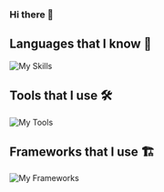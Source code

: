 ### Hi there 👋

## Languages that I know 📢

![My Skills](https://skillicons.dev/icons?i=java,golang,rust,javascript,typescript,ruby,elixir,dart,wasm,html,css,bash,php,sass)<br/>

## Tools that I use 🛠
![My Tools](https://skillicons.dev/icons?i=npm,pnpm,maven,gradle,nodejs,deno,bun,redis,mongodb,mysql,postgres,sqlite,webpack,vscode,vim,neovim,linux,aws,terraform,tauri)<br/>

## Frameworks that I use 🏗️

![My Frameworks](https://skillicons.dev/icons?i=spring,nextjs,react,vue,nuxt,angular,flutter,tailwind,express,nest,sequelize,jest,vitest)<br/>

<!--
**etroynov/etroynov** is a ✨ _special_ ✨ repository because its `README.md` (this file) appears on your GitHub profile.

Here are some ideas to get you started:

- 🔭 I’m currently working on ...
- 🌱 I’m currently learning ...
- 👯 I’m looking to collaborate on ...
- 🤔 I’m looking for help with ...
- 💬 Ask me about ...
- 📫 How to reach me: ...
- 😄 Pronouns: ...
- ⚡ Fun fact: ...
-->
